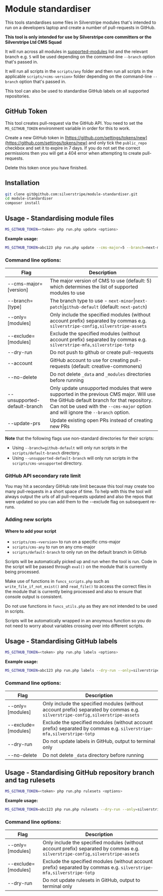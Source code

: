 # Module standardiser

This tools standardises some files in Silverstripe modules that's intended to run on a developers laptop and create 
a number of pull-requests in GitHub.

**This tool is only intended for use by Silverstripe core committers or the Silverstripe Ltd CMS Squad**

It will run across all modules in [supported-modules](https://github.com/silverstripe/supported-modules) list and the 
relevant branch e.g. `5` will be used depending on the command-line `--branch` option that's passed in.

It will run all scripts in the `scripts/any` folder and then run all scripts in the applicable 
`scripts/<cms-version>` folder depending on the command-line `--branch` option that's passed in.

This tool can also be used to standardise GitHub labels on all supported repositories.

## GitHub Token

This tool creates pull-request via the GitHub API. You need to set the `MS_GITHUB_TOKEN` environment variable in order 
for this to work.

Create a new GitHub token in [https://github.com/settings/tokens/new](https://github.com/settings/tokens/new) 
and only tick the `public_repo` checkbox and set it to expire in 7 days. If you do not set the correct permissions
then you will get a 404 error when attempting to create pull-requests.

Delete this token once you have finished.

## Installation

```bash
git clone git@github.com:silverstripe/module-standardiser.git
cd module-standardiser
composer install
```

## Usage - Standardising module files

```bash
MS_GITHUB_TOKEN=<token> php run.php update <options>
```

**Example usage:**
```bash
MS_GITHUB_TOKEN=abc123 php run.php update --cms-major=5 --branch=next-minor --dry-run --only=silverstripe-config,silverstripe-assets
```

### Command line options:

| Flag | Description |
| ---- | ------------|
| --cms-major=[version] | The major version of CMS to use (default: 5) which determines the list of supported modules to use |
| --branch=[type] | The branch type to use - `next-minor`\|`next-patch`\|`github-default` (default: `next-patch`) |
| --only=[modules] | Only include the specified modules (without account prefix) separated by commas e.g. `silverstripe-config,silverstripe-assets` |
| --exclude=[modules] | Exclude the specified modules (without account prefix) separated by commas e.g. `silverstripe-mfa,silverstripe-totp` |
| --dry-run | Do not push to github or create pull-requests |
| --account | GitHub account to use for creating pull-requests (default: creative-commoners) |
| --no-delete | Do not delete `_data` and `_modules` directories before running |
| --unsupported-default-branch | Only update unsupported modules that were supported in the previous CMS major. Will use the GitHub default branch for that repository. Can not be used with the `--cms-major` option and will ignore the `--branch` option. |
| --update-prs | Update existing open PRs instead of creating new PRs |

**Note** that the following flags use non-standard directories for their scripts:
- Using `--branch=github-default` will only run scripts in the `scripts/default-branch` directory.
- Using `--unsupported-default-branch` will only run scripts in the `scripts/cms-unsupported` directory.

### GitHub API secondary rate limit

You may hit a secondary GitHub rate limit because this tool may create too many pull-requests in a short space of time.
To help with this the tool will always output the urls of all pull-requests updated and also the repos that were
updated so you can add them to the --exclude flag on subsequent re-runs.

### Adding new scripts

#### Where to add your script

- `scripts/cms-<version>` to run on a specific cms-major
- `scripts/cms-any` to run on any cms-major
- `scripts/default-branch` to only run on the default branch in GitHub

Scripts will be automatically picked up and run when the tool is run. Code in the script will be
passed through `eval()` on the module that is currently being processed.

Make use of functions in `funcs_scripts.php` such as `write_file_if_not_exist()` and `read_file()` to access the
correct files in the module that is currently being processed and also to ensure that console output is consistent.

Do not use functions in `funcs_utils.php` as they are not intended to be used in scripts.

Scripts will be automatically wrapped in an anoymous function so you do not need to worry about variables crossing
over into different scripts.

## Usage - Standardising GitHub labels

```bash
MS_GITHUB_TOKEN=<token> php run.php labels <options>
```

**Example usage:**
```bash
MS_GITHUB_TOKEN=abc123 php run.php labels --dry-run --only=silverstripe-config,silverstripe-assets
```

### Command line options:

| Flag | Description |
| ---- | ------------|
| --only=[modules] | Only include the specified modules (without account prefix) separated by commas e.g. `silverstripe-config,silverstripe-assets` |
| --exclude=[modules] | Exclude the specified modules (without account prefix) separated by commas e.g. `silverstripe-mfa,silverstripe-totp` |
| --dry-run | Do not update labels in GitHub, output to terminal only |
| --no-delete | Do not delete `_data` directory before running |

## Usage - Standardising GitHub repository branch and tag rulesets

```bash
MS_GITHUB_TOKEN=<token> php run.php rulesets <options>
```

**Example usage:**
```bash
MS_GITHUB_TOKEN=abc123 php run.php rulesets --dry-run --only=silverstripe-config,silverstripe-assets
```

### Command line options:

| Flag | Description |
| ---- | ------------|
| --only=[modules] | Only include the specified modules (without account prefix) separated by commas e.g. `silverstripe-config,silverstripe-assets` |
| --exclude=[modules] | Exclude the specified modules (without account prefix) separated by commas e.g. `silverstripe-mfa,silverstripe-totp` |
| --dry-run | Do not update rulesets in GitHub, output to terminal only |
